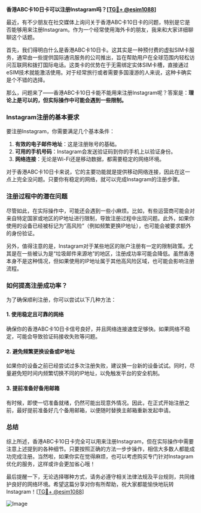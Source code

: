 **香港ABC卡10日卡可以注册Instagram吗？[[TG💪+ @esim1088](https://t.me/s/esim1088)]**

最近，有不少朋友在社交媒体上询问关于香港ABC卡10日卡的问题，特别是它是否能够用来注册Instagram。作为一个经常使用海外卡的朋友，我来和大家详细聊聊这个话题。

首先，我们得明白什么是香港ABC卡10日卡。这其实是一种预付费的虚拟SIM卡服务，通常由一些提供国际通讯服务的公司推出，旨在帮助用户在全球范围内轻松访问互联网和拨打国际电话。这类卡的优势在于无需绑定实体SIM卡槽，直接通过eSIM技术就能激活使用。对于经常旅行或者需要多国漫游的人来说，这种卡确实是个不错的选择。

那么，问题来了——香港ABC卡10日卡能不能用来注册Instagram呢？答案是：**理论上是可以的，但实际操作中可能会遇到一些限制。**

### Instagram注册的基本要求

要注册Instagram，你需要满足几个基本条件：
1. **有效的电子邮件地址**：这是注册账号的基础。
2. **可用的手机号码**：Instagram会发送验证码到你的手机上以验证身份。
3. **网络连接**：无论是Wi-Fi还是移动数据，都需要稳定的网络环境。

对于香港ABC卡10日卡来说，它的主要功能就是提供移动网络连接，因此在这一点上完全没问题。只要你有稳定的网络，就可以完成Instagram的注册步骤。

### 注册过程中的潜在问题

尽管如此，在实际操作中，可能还会遇到一些小麻烦。比如，有些运营商可能会对来自特定国家或地区的IP地址进行限制，导致注册过程中出现问题。此外，如果你使用的设备已经被标记为“高风险”（例如频繁更换IP地址），也可能会被要求额外的身份验证。

另外，值得注意的是，Instagram对于某些地区的账户注册有一定的限制政策。尤其是在一些被认为是“垃圾邮件来源地”的地区，注册成功率可能会降低。虽然香港本身不是这种情况，但如果使用的IP地址属于其他高风险区域，也可能会影响注册流程。

### 如何提高注册成功率？

为了确保顺利注册，你可以尝试以下几种方法：

#### 1. 使用稳定且可靠的网络
确保你的香港ABC卡10日卡信号良好，并且网络连接速度足够快。如果网络不稳定，可能会导致验证码接收失败等问题。

#### 2. 避免频繁更换设备或IP地址
如果你的设备之前已经尝试过多次注册失败，建议换一台新的设备试试。同时，尽量避免短时间内频繁切换不同的IP地址，以免触发平台的安全机制。

#### 3. 提前准备好备用邮箱
有时候，即使一切准备就绪，仍然可能出现意外情况。因此，在正式开始注册之前，最好提前准备好几个备用邮箱，以便随时替换主邮箱重新发起申请。

### 总结

综上所述，香港ABC卡10日卡完全可以用来注册Instagram，但在实际操作中需要注意上述提到的各种细节。只要按照正确的方法一步步操作，相信大多数人都能成功完成注册。当然啦，如果你实在觉得麻烦，也可以考虑购买专门针对Instagram优化的服务，这样或许会更加省心哦！

最后提醒一下，无论选择哪种方式，请务必遵守相关法律法规及平台规则，共同维护良好的网络环境。希望这篇分享对你有所帮助，祝大家都能愉快地玩转Instagram！[[TG💪+ @esim1088](https://t.me/s/esim1088)]

![Image](https://i.postimg.cc/4NQfJmqS/Snipaste-2025-05-13-00-14-12.png)